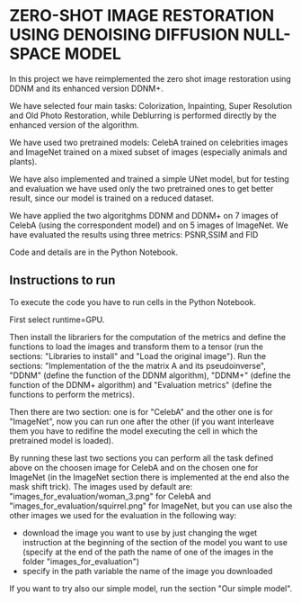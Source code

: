 # ZERO-SHOT IMAGE RESTORATION USING DENOISING DIFFUSION NULL-SPACE MODEL

In this project we have reimplemented the zero shot image restoration using DDNM and its enhanced version DDNM+.

We have selected four main tasks: Colorization, Inpainting, Super Resolution and Old Photo Restoration, while Deblurring is performed directly by the enhanced version of the algorithm.

We have used two pretrained models: CelebA trained on celebrities images and ImageNet trained on a mixed subset of images (especially animals and plants).

We have also implemented and trained a simple UNet model, but for testing and evaluation we have used only the two pretrained ones to get better result, since our model is trained on a reduced dataset.

We have applied the two algoritghms DDNM and DDNM+ on 7 images of CelebA (using the correspondent model) and on 5 images of ImageNet. We have evaluated the results using three metrics: PSNR,SSIM and FID

Code and details are in the Python Notebook.

## Instructions to run

To execute the code you have to run cells in the Python Notebook.

First select runtime=GPU.

Then install the librariers for the computation of the metrics and define the functions to load the images and transform them to a tensor (run the sections: "Libraries to install" and "Load the original image").
Run the sections: "Implementation of the the matrix A and its pseudoinverse", "DDNM" (define the function of the DDNM algorithm), "DDNM+" (define the function of the DDNM+ algorithm) and "Evaluation metrics" (define the functions to perform the metrics).

Then there are two section: one is for "CelebA" and the other one is for "ImageNet", now you can run one after the other (if you want interleave them you have to redifine the model executing the cell in which the pretrained model is loaded).

By running these last two sections you can perform all the task defined above on the choosen image for CelebA and on the chosen one for ImageNet (in the ImageNet section there is implemented at the end also the mask shift trick). 
The images used by default are: "images_for_evaluation/woman_3.png" for CelebA and "images_for_evaluation/squirrel.png" for ImageNet, but you can use also the other images we used for the evaluation in the following way:
- download the image you want to use by just changing the wget instruction at the beginning of the section of the model you want to use (specify at the end of the path the name of one of the images in the folder "images_for_evaluation")
- specify in the path variable the name of the image you downloaded

If you want to try also our simple model, run the section "Our simple model".
